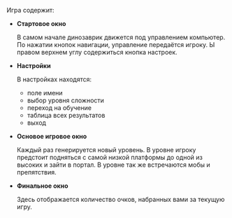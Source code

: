 Игра содержит:

- **Стартовое окно**
    
    В самом начале динозаврик движется под управлением компьютер. 
    По нажатии кнопок навигации, управление передаётся игроку. Ы правом верхнем углу содержиться кнопка настроек.


- **Настройки**
    
    В настройках находятся:
  - поле имени
  - выбор уровня сложности
  - переход на обучение
  - таблица всех результатов
  - выход
  

- **Основое игровое окно**
    
    Каждый раз генерируется новый уровень. В уровне игроку предстоит подняться с самой низкой платформы до одной из высоких и зайти в портал. В уровне так же встречаются мобы и препятствия.

- **Финальное окно**
    
    Здесь отображается количество очков, набранных вами за текущую игру.
